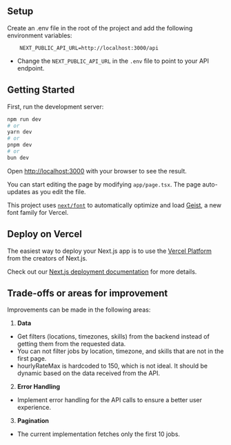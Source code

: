 ## Setup 

Create an .env file in the root of the project and add the following environment variables:

```env
    NEXT_PUBLIC_API_URL=http://localhost:3000/api
```

* Change the `NEXT_PUBLIC_API_URL` in the `.env` file to point to your API endpoint.

## Getting Started

First, run the development server:

```bash
npm run dev
# or
yarn dev
# or
pnpm dev
# or
bun dev
```

Open [http://localhost:3000](http://localhost:3000) with your browser to see the result.

You can start editing the page by modifying `app/page.tsx`. The page auto-updates as you edit the file.

This project uses [`next/font`](https://nextjs.org/docs/app/building-your-application/optimizing/fonts) to automatically optimize and load [Geist](https://vercel.com/font), a new font family for Vercel.

## Deploy on Vercel

The easiest way to deploy your Next.js app is to use the [Vercel Platform](https://vercel.com/new?utm_medium=default-template&filter=next.js&utm_source=create-next-app&utm_campaign=create-next-app-readme) from the creators of Next.js.

Check out our [Next.js deployment documentation](https://nextjs.org/docs/app/building-your-application/deploying) for more details.

## Trade-offs or areas for improvement

Improvements can be made in the following areas:

1. **Data**

* Get filters (locations, timezones, skills) from the backend instead of getting them from the requested data. 
* You can not filter jobs by location, timezone, and skills that are not in the first page.
* hourlyRateMax is hardcoded to 150, which is not ideal. It should be dynamic based on the data received from the API.

2. **Error Handling**

* Implement error handling for the API calls to ensure a better user experience.

3. **Pagination**

* The current implementation fetches only the first 10 jobs.